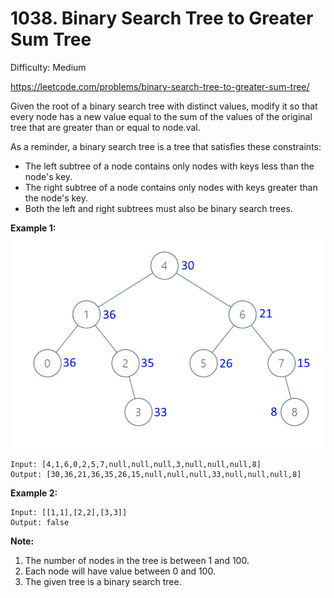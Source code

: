 # 1038. Binary Search Tree to Greater Sum Tree

Difficulty: Medium

https://leetcode.com/problems/binary-search-tree-to-greater-sum-tree/

Given the root of a binary search tree with distinct values, modify it so that every node has a new value equal to the sum of the values of the original tree that are greater than or equal to node.val.

As a reminder, a binary search tree is a tree that satisfies these constraints:

* The left subtree of a node contains only nodes with keys less than the node's key.
* The right subtree of a node contains only nodes with keys greater than the node's key.
* Both the left and right subtrees must also be binary search trees.
 

**Example 1:**  
![ex1](tree.png)
```
Input: [4,1,6,0,2,5,7,null,null,null,3,null,null,null,8]
Output: [30,36,21,36,35,26,15,null,null,null,33,null,null,null,8]
```

**Example 2:**
```
Input: [[1,1],[2,2],[3,3]]
Output: false
```

**Note:**

1. The number of nodes in the tree is between 1 and 100.
2. Each node will have value between 0 and 100.
3. The given tree is a binary search tree.
